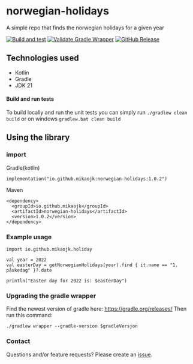 # norwegian-holidays
A simple repo that finds the norwegian holidays for a given year

[![Build and test](https://github.com/MikAoJk/norwegian-holidays/actions/workflows/build-and-test.yml/badge.svg?branch=main)](https://github.com/MikAoJk/norwegian-holidays/actions/workflows/build-and-test.yml)
[![Validate Gradle Wrapper](https://github.com/MikAoJk/norwegian-holidays/actions/workflows/gradle-wrapper-validation.yml/badge.svg?branch=main)](https://github.com/MikAoJk/norwegian-holidays/actions/workflows/gradle-wrapper-validation.yml)
[![GitHub Release](https://img.shields.io/github/v/release/MikAoJk/norwegian-holidays)](https://img.shields.io/maven-central/v/io.github.mikaojk/norwegian-holidays
)

## Technologies used
* Kotlin
* Gradle
* JDK 21

#### Build and run tests
To build locally and run the unit tests you can simply run `./gradlew clean build` or on windows
`gradlew.bat clean build`

## Using the library
### import
Gradle(kotlin)
```
implementation("io.github.mikaojk:norwegian-holidays:1.0.2")
```

Maven
```
<dependency>
  <groupId>io.github.mikaojk</groupId>
  <artifactId>norwegian-holidays</artifactId>
  <version>1.0.2</version>
</dependency>
```
### Example usage
```
import io.github.mikaojk.holiday

val year = 2022
val easterDay = getNorwegianHolidays(year).find { it.name == "1. påskedag" }?.date

println("Easter day for 2022 is: $easterDay")
```

### Upgrading the gradle wrapper
Find the newest version of gradle here: https://gradle.org/releases/ Then run this command:

```./gradlew wrapper --gradle-version $gradleVersjon```


### Contact

Questions and/or feature requests? Please create an [issue](https://github.com/MikAoJk/norwegian-holidays/issues).
